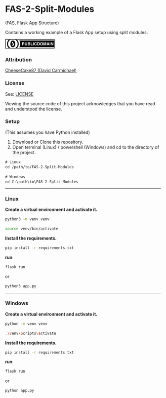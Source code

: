 # FAS-2-Split-Modules

(FAS, Flask App Structure)

Contains a working example of a Flask App setup using split modules.

![](https://github.com/creativecommons/cc-assets/blob/main/license_badges/small/cc_zero.svg)

### Attribution

[CheeseCake87 (David Carmichael)](https://github.com/CheeseCake87)

### License

See: [LICENSE](LICENSE)

Viewing the source code of this project acknowledges that you have read and understood the license.

### Setup

(This assumes you have Python installed)

1. Download or Clone this repository.
2. Open terminal (Linux) / powershell (Windows) and cd to the directory of the project.

```text
# Linux
cd /path/to/FAS-2-Split-Modules

# Windows
cd C:\path\to\FAS-2-Split-Modules
```

---

### Linux

**Create a virtual environment and activate it.**

```bash
python3 -m venv venv
```

```bash
source venv/bin/activate
```

**Install the requirements.**

```bash
pip install -r requirements.txt
```

**run**

```bash
flask run
```

or

```bash
python3 app.py
```

---

### Windows

**Create a virtual environment and activate it.**

```bash
python -m venv venv
```

```bash
.\venv\Scripts\activate
```

**Install the requirements.**

```bash
pip install -r requirements.txt
```

**run**

```bash
flask run
```

or

```bash
python app.py
```
